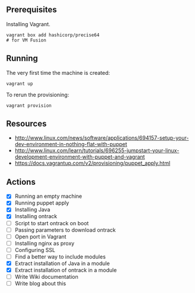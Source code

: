 ## Prerequisites

Installing Vagrant.

	vagrant box add hashicorp/precise64
	# for VM Fusion
	
## Running

The very first time the machine is created:

    vagrant up

To rerun the provisioning:

    vagrant provision

## Resources

* http://www.linux.com/news/software/applications/694157-setup-your-dev-environment-in-nothing-flat-with-puppet
* http://www.linux.com/learn/tutorials/696255-jumpstart-your-linux-development-environment-with-puppet-and-vagrant
* https://docs.vagrantup.com/v2/provisioning/puppet_apply.html

## Actions

* [x] Running an empty machine
* [x] Running puppet apply
* [x] Installing Java
* [x] Installing ontrack
* [ ] Script to start ontrack on boot
* [ ] Passing parameters to download ontrack
* [ ] Open port in Vagrant
* [ ] Installing nginx as proxy
* [ ] Configuring SSL
* [ ] Find a better way to include modules
* [x] Extract installation of Java in a module
* [x] Extract installation of ontrack in a module
* [ ] Write Wiki documentation
* [ ] Write blog about this

